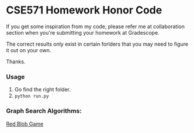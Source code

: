 # CSE571 Homework Honor Code

If you get some inspiration from my code, please refer me at collaboration section when you're submitting your homework at Gradescope.

The correct results only exist in certain forlders that you may need to figure it out on your own.

Thanks.

### Usage
1. Go find the right folder.
2. ```python run.py```


### Graph Search Algorithms:
[Red Blob Game](https://www.redblobgames.com/pathfinding/a-star/implementation.html#python-dijkstra)

